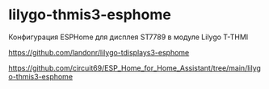 # lilygo-thmis3-esphome
Конфигурация ESPHome для дисплея ST7789 в модуле Lilygo T-THMI

https://github.com/landonr/lilygo-tdisplays3-esphome

https://github.com/circuit69/ESP_Home_for_Home_Assistant/tree/main/lilygo-thmis3-esphome
